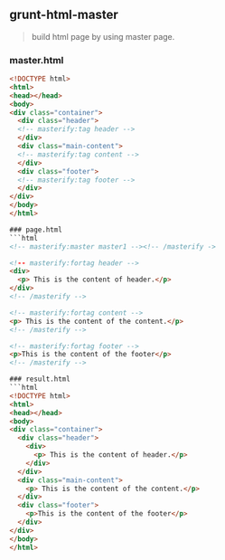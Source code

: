 ## grunt-html-master
> build html page by using master page.

### master.html
```html
<!DOCTYPE html>
<html>
<head></head>
<body>
<div class="container">
  <div class="header">
  <!-- masterify:tag header -->
  </div>
  <div class="main-content">
  <!-- masterify:tag content -->
  </div>
  <div class="footer">
  <!-- masterify:tag footer -->
  </div>
</div>
</body>
</html>

### page.html
```html
<!-- masterify:master master1 --><!-- /masterify ->

<!-- masterify:fortag header -->
<div>
  <p> This is the content of header.</p>
</div>
<!-- /masterify -->

<!-- masterify:fortag content -->
<p> This is the content of the content.</p>
<!-- /masterify -->

<!-- masterify:fortag footer -->
<p>This is the content of the footer</p>
<!-- /masterify -->

### result.html
```html
<!DOCTYPE html>
<html>
<head></head>
<body>
<div class="container">
  <div class="header">
    <div>
      <p> This is the content of header.</p>
    </div>
  </div>
  <div class="main-content">
    <p> This is the content of the content.</p>
  </div>
  <div class="footer">
    <p>This is the content of the footer</p>
  </div>
</div>
</body>
</html>
